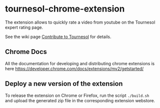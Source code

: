 # tournesol-chrome-extension

The extension allows to quickly rate a video from youtube on the Tournesol expert rating page.

See the wiki page [Contribute to Tournesol](https://wiki.tournesol.app/index.php/Contribute_to_Tournesol) for details.

## Chrome Docs

All the documentation for developing and distributing chrome extensions is here https://developer.chrome.com/docs/extensions/mv2/getstarted/

## Deploy a new version of the extension

To release the extension on Chrome or Firefox, run the script `./build.sh` and upload the generated zip file in the corresponding extension webstore.
